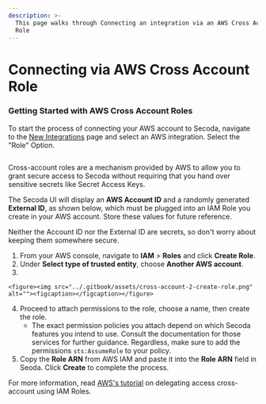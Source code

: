 ```yaml
---
description: >-
  This page walks through Connecting an integration via an AWS Cross Account
  Role
---
```


# Connecting via AWS Cross Account Role

### **Getting Started with AWS Cross Account Roles** <a href="#h_3a4bfd6458" id="h_3a4bfd6458"></a>

To start the process of connecting your AWS account to Secoda, navigate to the [New Integrations](https://app.secoda.co/integrations/new) page and select an AWS integration. Select the "Role" Option.&#x20;

<figure><img src="../.gitbook/assets/image (15) (1).png" alt=""><figcaption></figcaption></figure>



Cross-account roles are a mechanism provided by AWS to allow you to grant secure access to Secoda without requiring that you hand over sensitive secrets like Secret Access Keys.

The Secoda UI will display an **AWS Account ID** and a randomly generated **External ID**, as shown below, which must be plugged into an IAM Role you create in your AWS account. Store these values for future reference.

Neither the Account ID nor the External ID are secrets, so don't worry about keeping them somewhere secure.

1. From your AWS console, navigate to **IAM** > **Roles** and click **Create Role**.
2. Under **Select type of trusted entity**, choose **Another AWS account**.
3.

    <figure><img src="../.gitbook/assets/cross-account-2-create-role.png" alt=""><figcaption></figcaption></figure>
4. Proceed to attach permissions to the role, choose a name, then create the role.
   * The exact permission policies you attach depend on which Secoda features you intend to use. Consult the documentation for those services for further guidance. Regardless, make sure to add the permissions `sts:AssumeRole` to your policy.
5. Copy the **Role ARN** from AWS IAM and paste it into the **Role ARN** field in Seoda. Click **Create** to complete the process.

For more information, read [AWS's tutorial](https://docs.aws.amazon.com/IAM/latest/UserGuide/tutorial\_cross-account-with-roles.html) on delegating access cross-account using IAM Roles.

